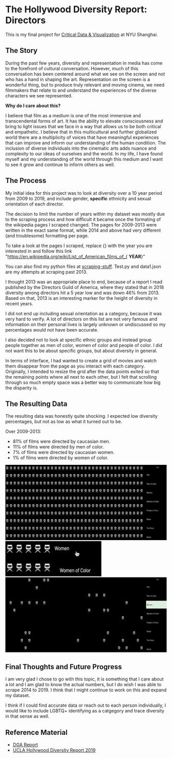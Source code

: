 # The Hollywood Diversity Report: Directors

This is my final project for [Critical Data & Visualization](https://github.com/leoneckert/cdv-fall19) at NYU Shanghai.  


## The Story

During the past few years, diversity and representation in media has come to the forefront of cultural conversation. However, much of this conversation has been centered around what we see on the screen and not who has a hand in shaping the art. Representation on the screen is a wonderful thing, but to produce truly relevant and moving cinema, we need filmmakers that relate to and understand the experiences of the diverse characters we see represented.

**Why do I care about this?**

I believe that film as a medium is one of the most immersive and transcendental forms of art. It has the ability to elevate consciousness and bring to light issues that we face in a way that allows us to be both critical and empathetic. I believe that in this multicultural and further globalized world there are a multiplicity of voices that have meaningful experiences that can improve and inform our understanding of the human condition. The inclusion of diverse individuals into the cinematic arts adds nuance and complexity to our ideas of ourselves and the world. In my life, I have found myself and my understanding of the world through this medium and I want to see it grow and continue to inform others as well.

## The Process

My initial idea for this project was to look at diversity over a 10 year period from 2009 to 2019, and include gender, **specific** ethnicity and sexual orientation of each director. 

The decision to limit the number of years within my dataset was mostly due to the scraping process and how difficult it became once the formating of the wikipedia pages I scraped changed. The pages for 2009-2013 were written in the exact same format, while 2014 and above had very different (and troublesome) formatting per page. 

To take a look at the pages I scraped, replace {} with the year you are interested in and follow this link "https://en.wikipedia.org/wiki/List_of_American_films_of_{ **YEAR**}"

You can also find my python files at [scraping-stuff](https://github.com/saraaahh63/my-cdv-fall19/tree/master/my-work/scraping-stuff). Test.py and data1.json are my attempts at scraping past 2013.

I thought 2013 was an appropriate place to end, because of a report I read published by the Directors Guild of America, where they stated that in 2018 diversity among directors hit a 5 year low and was down 46% from 2013. Based on that, 2013 is an interesting marker for the height of diversity in recent years.

I did not end up including sexual orientation as a category, because it was very hard to verify. A lot of directors on this list are not very famous and information on their personal lives is largely unknown or undiscussed so my percentages would not have been accurate.

I also decided not to look at specific ethnic groups and instead group people together as men of color, women of color and people of color. I did not want this to be about specific groups, but about diversity in general.

In terms of interface, I had wanted to create a grid of movies and watch them disappear from the page as you interact with each category. Originally, I intended to resize the grid after the data points exited so that the remaining points where all next to each other, but I felt that scrolling through so much empty space was a better way to communicate how big the disparity is.

## The Resulting Data

The resulting data was honestly quite shocking. I expected low diversity percentages, but not as low as what it turned out to be. 

Over 2009-2013:
- 81% of films were directed by caucasian men.
- 11% of films were directed by men of color.
- 7% of films were directed by caucasian women.
- 1% of films were directed by women of color.

![alt test](images/1.png)
![alt test](images/viz.gif)
![alt test](images/2.png)


## Final Thoughts and Future Progress

I am very glad I chose to go with this topic, it is something that I care about a lot and I am glad to know the actual numbers, but I do wish I was able to scrape 2014 to 2019. I think that I might continue to work on this and expand my dataset.

I think if I could find accurate data or reach out to each person individually, I would like to include LGBTQ+ identifying as a catgegory and trace diversity in that sense as well.

## Reference Material
- [DGA Report](https://www.dga.org/The-Guild/Diversity/Industry-Reports.aspx)
- [UCLA Hollywood Diversity Report 2019](https://socialsciences.ucla.edu/hollywood-diversity-report-2019/)

